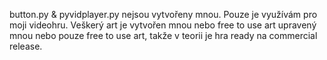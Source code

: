 button.py & pyvidplayer.py nejsou vytvořeny mnou. Pouze je využívám pro moji videohru.
Veškerý art je vytvořen mnou nebo free to use art upravený mnou nebo pouze free to use art, takže v teorii je hra ready na commercial release.
